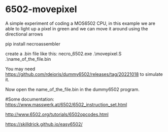 # 6502-movepixel
A simple experiment of coding a MOS6502 CPU, in this example we are able to light up a pixel in green and we can move it around using the directional arrows

pip install necroassembler

create a .bin file like this: necro_6502.exe .\movepixel.S .\name_of_the_file.bin

You may need https://github.com/rdeioris/dummy6502/releases/tag/20221018 to simulate it.

Now open the name_of_the_file.bin in the dummy6502 program.



#Some documentation:
https://www.masswerk.at/6502/6502_instruction_set.html

http://www.6502.org/tutorials/6502opcodes.html

https://skilldrick.github.io/easy6502/
